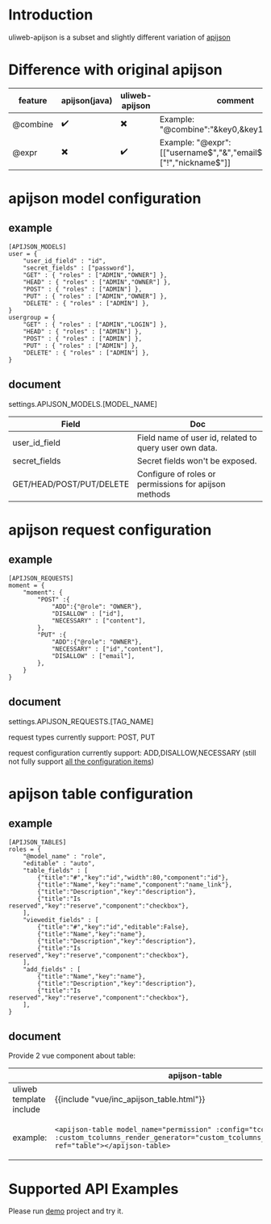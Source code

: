 # Introduction

uliweb-apijson is a subset and slightly different variation of [apijson](https://github.com/TommyLemon/APIJSON/blob/master/Document.md)

# Difference with original apijson

| feature  | apijson(java) | uliweb-apijson | comment                                                      |
| -------- | ------------- | -------------- | ------------------------------------------------------------ |
| @combine | ✔️             | ✖️              | Example:  "@combine":"&key0,&key1,\|key2,key3"               |
| @expr    | ✖️             | ✔️              | Example:  "@expr":[["username$","&","email$"],"&",["!","nickname$"]] |



# apijson model configuration

## example

```
[APIJSON_MODELS]
user = {
    "user_id_field" : "id",
    "secret_fields" : ["password"],
    "GET" : { "roles" : ["ADMIN","OWNER"] },
    "HEAD" : { "roles" : ["ADMIN","OWNER"] },
    "POST" : { "roles" : ["ADMIN"] },
    "PUT" : { "roles" : ["ADMIN","OWNER"] },
    "DELETE" : { "roles" : ["ADMIN"] },
}
usergroup = {
    "GET" : { "roles" : ["ADMIN","LOGIN"] },
    "HEAD" : { "roles" : ["ADMIN"] },
    "POST" : { "roles" : ["ADMIN"] },
    "PUT" : { "roles" : ["ADMIN"] },
    "DELETE" : { "roles" : ["ADMIN"] },
}
```

## document

settings.APIJSON_MODELS.[MODEL_NAME]

| Field         | Doc                                                        |
| ------------- | ---------------------------------------------------------- |
| user_id_field | Field name of user id, related to query user own data.     |
| secret_fields | Secret fields won't be exposed.                            |
| GET/HEAD/POST/PUT/DELETE      | Configure of roles or permissions for apijson methods |

# apijson request configuration

## example

```
[APIJSON_REQUESTS]
moment = {
    "moment": {
        "POST" :{
            "ADD":{"@role": "OWNER"},
            "DISALLOW" : ["id"],
            "NECESSARY" : ["content"],
        },
        "PUT" :{
            "ADD":{"@role": "OWNER"},
            "NECESSARY" : ["id","content"],
            "DISALLOW" : ["email"],
        },
    }
}
```
## document

settings.APIJSON_REQUESTS.[TAG_NAME]

request types currently support: POST, PUT

request configuration currently support: ADD,DISALLOW,NECESSARY (still not fully support [all the configuration items](https://github.com/TommyLemon/APIJSON/wiki#%E5%AE%9E%E7%8E%B0%E5%8E%9F%E7%90%86))

# apijson table configuration

## example

```
[APIJSON_TABLES]
roles = {
    "@model_name" : "role",
    "editable" : "auto",
    "table_fields" : [
        {"title":"#","key":"id","width":80,"component":"id"},
        {"title":"Name","key":"name","component":"name_link"},
        {"title":"Description","key":"description"},
        {"title":"Is reserved","key":"reserve","component":"checkbox"},
    ],
    "viewedit_fields" : [
        {"title":"#","key":"id","editable":False},
        {"title":"Name","key":"name"},
        {"title":"Description","key":"description"},
        {"title":"Is reserved","key":"reserve","component":"checkbox"},
    ],
    "add_fields" : [
        {"title":"Name","key":"name"},
        {"title":"Description","key":"description"},
        {"title":"Is reserved","key":"reserve","component":"checkbox"},
    ],
}
```

## document

Provide 2 vue component about table:

|                         | apijson-table                                                | apijson-viewedit                                             |
| ----------------------- | ------------------------------------------------------------ | ------------------------------------------------------------ |
| uliweb template include | {{include "vue/inc_apijson_table.html"}}                     | {{include "vue/inc_apijson_viewedit.html"}}                  |
| example:                | ```<apijson-table model_name="permission" :config="tconfig" :custom_tcolumns_render_generator="custom_tcolumns_render_generator" ref="table"></apijson-table>``` | ```<apijson-viewedit model_name="permission" request_tag="{{=request_tag}}" :id="id_" :config="tconfig"></apijson-viewedit>``` |






# Supported API Examples

Please run [demo](../../demo/README.md) project and try it.
